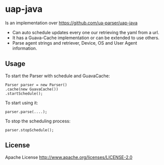 # uap-java
Is an implementation over https://github.com/ua-parser/uap-java
  - Can auto schedule updates every one our retrieving the yaml from a url.
  - It has a Guava-Cache implementation or can be extended to use others.
  - Parse agent strings and retriever, Device, OS and User Agent information.

Usage
----
To start the Parser with schedule and GuavaCache:

    Parser parser = new Parser()
    .cache(new GuavaCache())
    .startSchedule();
To start using it:

    parser.parse(....);

To stop the scheduling process:

    parser.stopSchedule();

License
----
Apache License http://www.apache.org/licenses/LICENSE-2.0
